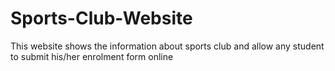 # Sports-Club-Website
This website shows the information about sports club and allow any student to submit his/her enrolment form online
